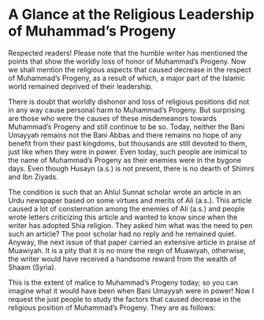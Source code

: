 A Glance at the Religious Leadership of Muhammad’s Progeny
==========================================================

Respected readers! Please note that the humble writer has mentioned the
points that show the worldly loss of honor of Muhammad’s Progeny. Now we
shall mention the religious aspects that caused decrease in the respect
of Muhammad’s Progeny, as a result of which, a major part of the Islamic
world remained deprived of their leadership.

There is doubt that worldly dishonor and loss of religious positions did
not in any way cause personal harm to Muhammad’s Progeny. But surprising
are those who were the causes of these misdemeanors towards Muhammad’s
Progeny and still continue to be so. Today, neither the Bani Umayyah
remains not the Bani Abbas and there remains no hope of any benefit from
their past kingdoms, but thousands are still devoted to them, just like
when they were in power. Even today, such people are inimical to the
name of Muhammad’s Progeny as their enemies were in the bygone days.
Even though Husayn (a.s.) is not present, there is no dearth of Shimrs
and Ibn Ziyads.

The condition is such that an Ahlul Sunnat scholar wrote an article in
an Urdu newspaper based on some virtues and merits of Ali (a.s.). This
article caused a lot of consternation among the enemies of Ali (a.s.)
and people wrote letters criticizing this article and wanted to know
since when the writer has adopted Shia religion. They asked him what was
the need to pen such an article? The poor scholar had no reply and he
remained quiet. Anyway, the next issue of that paper carried an
extensive article in praise of Muawiyah. It is a pity that it is no more
the reign of Muawiyah, otherwise, the writer would have received a
handsome reward from the wealth of Shaam (Syria).

This is the extent of malice to Muhammad’s Progeny today; so you can
imagine what it would have been when Bani Umayyah were in power! Now I
request the just people to study the factors that caused decrease in the
religious position of Muhammad’s Progeny. They are as follows:


